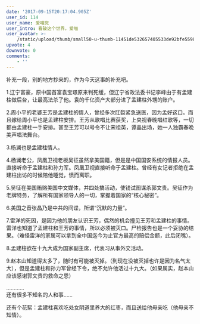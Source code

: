 ```yaml
---
date: '2017-09-15T20:17:04.905Z'
user_id: 114
user_name: 爱喵党
user_intro: 看破这个世界，爱喵
user_avatar: >-
    /static/upload/thumb/small50-u-thumb-11451de532657405533de92bfe55986c313491a82b3.png
upvote: 4
downvote: 0
comments:
    - ''
---
```


补充一段，别的地方抄来的，作为今天这事的补充吧。

1.辽宁富豪，原中国首富袁宝璟原来判死缓，但辽宁省政法委书记李峰由于有孟建柱做后台，让最高法杀了他。袁的千亿资产大部分进了孟建柱外甥的账户。  

2.周小平的老婆王芳是孟建柱的情人，曾经多次肛裂紧急送医，因为孟好这口。而且嫁给周小平也是孟建柱安排。王芳从歌唱比赛获奖，上央视春晚唱红歌等，一切都由孟建柱一手安排。甚至王芳可以号令不让宋祖英，谭晶出场，她一人独霸春晚美声唱法舞台。  

3.杨澜也是孟建柱情人。  

4.杨澜老公，凤凰卫视老板吴征虽然拿美国籍，但是是中国国安系统的情报人员。直接听命于孟建柱和孙力军。凤凰卫视直接听命于孟建柱。曾经有女记者拒绝在孟建柱出访的时候陪他睡觉，愤而离职。  

5.吴征在美国贿赂美国中文媒体，并四处搞活动，使钱试图谋杀郭文贵。吴征作为老牌特务，了解所有国家领导人的一切，掌握着国家的“核心秘密”。  

6.美国之音张晶乃是中共的间谍，所谓“沉默的力量”。  

7.雷洋的死因，是因为他的朋友认识王芳，偶然的机会撞见王芳和孟建柱的事情。雷洋也知道了孟建柱和王芳的事情，所以必须被灭口。尸检报告也是一个妥协的结果。（难怪雷洋的家属可以拿到全中国迄今为止官方最高的赔偿金额，此后闭嘴）。  

8.孟建柱欲在十九大成为国家副主席，代表习从事外交活动。  

9.赵本山知道得太多了，随时有可能被灭掉。（到现在没被灭掉也许是因为名气太大），但是孟建柱和孙力军曾经下令，绝不允许他活过十九大。（如果属实，赵本山应该感谢郭文贵的救命之恩）  

…………  
还有很多不知名的人和事……  

还有个花絮：孟建柱喜欢吃处女阴道里养大的红枣，而且送给他母亲吃（他母亲不知情）。
